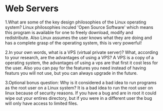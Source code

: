 # Web Servers

1.What are some of the key design philosophies of the Linux operating system?
  Linux philosophies inculed 'Open Source Software' which means this program is available for one to freely download, modify and redistribute. Also Linux assumes the user knows what they are doing and has a complete grasp of the operating system, this is very powerful!

2.In your own words, what is a VPS (virtual private server)? What, according to your research, are the advantages of using a VPS?
  A VPS is a copy of a operating system, the advantages of using a vps are that first it cost less for the user. Also you can pay for the features you need instead of having featurs you will not use, but you can always upgrade in the future.

3.Optional bonus question: Why is it considered a bad idea to run programs as the root user on a Linux system?
  It is a bad idea to run the root user on linux because of security reasons. If you have a bug and are in root it could wipe out your entires directory, but if you were in a different user the bug will only have access to limited files.